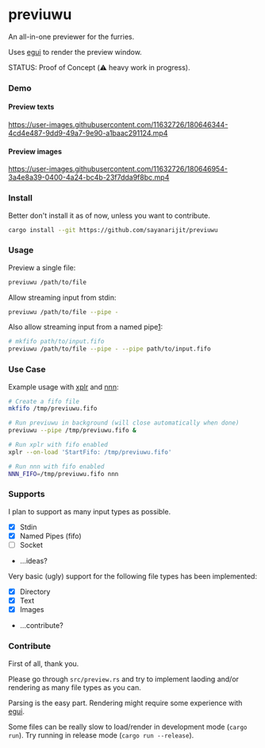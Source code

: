 # previuwu

An all-in-one previewer for the furries.

Uses [egui][3] to render the preview window.

STATUS: Proof of Concept (⚠️ heavy work in progress).

### Demo

#### Preview texts

https://user-images.githubusercontent.com/11632726/180646344-4cd4e487-9dd9-49a7-9e90-a1baac291124.mp4

#### Preview images

https://user-images.githubusercontent.com/11632726/180646954-3a4e8a39-0400-4a24-bc4b-23f7dda9f8bc.mp4

### Install

Better don't install it as of now, unless you want to contribute.

```bash
cargo install --git https://github.com/sayanarijit/previuwu
```

### Usage

Preview a single file:

```bash
previuwu /path/to/file
```

Allow streaming input from stdin:

```bash
previuwu /path/to/file --pipe -
```

Also allow streaming input from a named pipe[1]:

```bash
# mkfifo path/to/input.fifo
previuwu /path/to/file --pipe - --pipe path/to/input.fifo
```

### Use Case

Example usage with [xplr][2] and [nnn][4]:

```bash
# Create a fifo file
mkfifo /tmp/previuwu.fifo

# Run previuwu in background (will close automatically when done)
previuwu --pipe /tmp/previuwu.fifo &

# Run xplr with fifo enabled
xplr --on-load 'StartFifo: /tmp/previuwu.fifo'

# Run nnn with fifo enabled
NNN_FIFO=/tmp/previuwu.fifo nnn
```

### Supports

I plan to support as many input types as possible.

- [x] Stdin
- [x] Named Pipes (fifo)
- [ ] Socket
- ...ideas?

Very basic (ugly) support for the following file types has been implemented:

- [x] Directory
- [x] Text
- [x] Images
- ...contribute?

### Contribute

First of all, thank you.

Please go through `src/preview.rs` and try to implement laoding and/or rendering as many file types as you can.

Parsing is the easy part. Rendering might require some experience with [egui][3].

Some files can be really slow to load/render in development mode (`cargo run`). Try running in release mode (`cargo run --release`).

[1]: https://man7.org/linux/man-pages/man7/fifo.7.html
[2]: https://xplr.dev
[3]: https://github.com/emilk/egui
[4]: https://github.com/jarun/nnn

